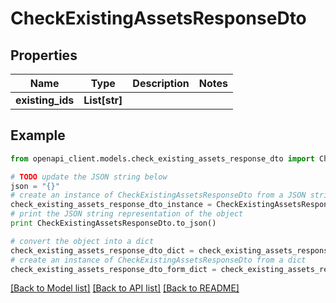 # CheckExistingAssetsResponseDto


## Properties

Name | Type | Description | Notes
------------ | ------------- | ------------- | -------------
**existing_ids** | **List[str]** |  | 

## Example

```python
from openapi_client.models.check_existing_assets_response_dto import CheckExistingAssetsResponseDto

# TODO update the JSON string below
json = "{}"
# create an instance of CheckExistingAssetsResponseDto from a JSON string
check_existing_assets_response_dto_instance = CheckExistingAssetsResponseDto.from_json(json)
# print the JSON string representation of the object
print CheckExistingAssetsResponseDto.to_json()

# convert the object into a dict
check_existing_assets_response_dto_dict = check_existing_assets_response_dto_instance.to_dict()
# create an instance of CheckExistingAssetsResponseDto from a dict
check_existing_assets_response_dto_form_dict = check_existing_assets_response_dto.from_dict(check_existing_assets_response_dto_dict)
```
[[Back to Model list]](../README.md#documentation-for-models) [[Back to API list]](../README.md#documentation-for-api-endpoints) [[Back to README]](../README.md)



